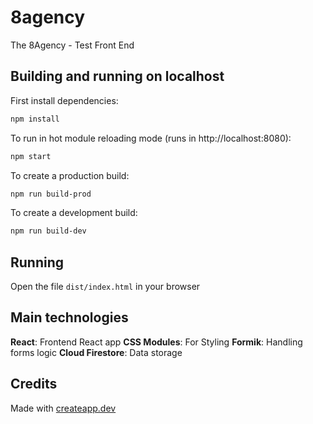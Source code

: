 # 8agency

The 8Agency - Test Front End

## Building and running on localhost

First install dependencies:

```sh
npm install
```

To run in hot module reloading mode (runs in http://localhost:8080):

```sh
npm start
```

To create a production build:

```sh
npm run build-prod
```

To create a development build:

```sh
npm run build-dev
```

## Running

Open the file `dist/index.html` in your browser

## Main technologies

**React**: Frontend React app
**CSS Modules**: For Styling
**Formik**: Handling forms logic
**Cloud Firestore**: Data storage

## Credits

Made with [createapp.dev](https://createapp.dev/)
